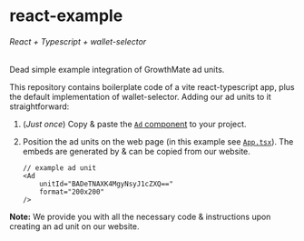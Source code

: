 # react-example
###### React + Typescript + wallet-selector  

Dead simple example integration of GrowthMate ad units.  

This repository contains boilerplate code of a vite react-typescript app, plus the default implementation of wallet-selector.
Adding our ad units to it straightforward:

1. (*Just once*) Copy & paste the [`Ad` component](https://github.com/growth-mate/react-example/blob/main/src/components/Ad.tsx) to your project.

2. Position the ad units on the web page (in this example see [`App.tsx`](https://github.com/growth-mate/react-example/blob/main/src/App.tsx)). The embeds are generated by & can be copied from our website.
    ```tsx
    // example ad unit
    <Ad
        unitId="BADeTNAXK4MgyNsyJ1cZXQ=="
        format="200x200"
    />
    ```

**Note:** We provide you with all the necessary code & instructions upon creating an ad unit on our website.
